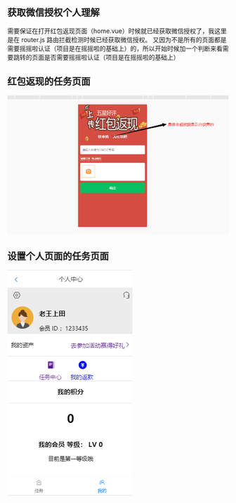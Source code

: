 ## 获取微信授权个人理解
 需要保证在打开红包返现页面（home.vue）时候就已经获取微信授权了，我这里是在 router.js 路由拦截检测时候已经获取微信授权。
 又因为不是所有的页面都是需要摇摇啦认证（项目是在摇摇啦的基础上）的，所以开始时候加一个判断来看需要跳转的页面是否需要摇摇啦认证（项目是在摇摇啦的基础上）
## 红包返现的任务页面
![image](http://github.com/StormWan/socialcrm/raw/master/sampleImg/红包返现.png)
## 设置个人页面的任务页面
![image](http://github.com/StormWan/socialcrm/raw/master/sampleImg/about.png)

